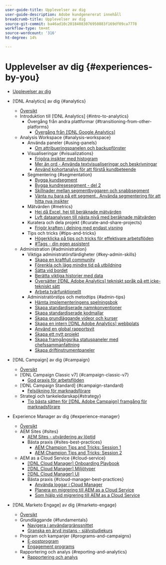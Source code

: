 ```yaml
---
user-guide-title: Upplevelser av dig
user-guide-description: Adobe kundgenererat innehåll
breadcrumb-title: Upplevelser av dig
source-git-commit: ba46ad10c20184083076950883f169df09ca7778
workflow-type: tm+mt
source-wordcount: '316'
ht-degree: 14%

---
```



# Upplevelser av dig {#experiences-by-you}

+ [Upplevelser av dig](/help/overview.md)

+ [!DNL Analytics] av dig {#analytics}
   + [Översikt](/help/analytics/overview.md)
   + Introduktion till [!DNL Analytics] {#intro-to-analytics}
      + Övergång från andra plattformar {#transitioning-from-other-platforms}
         + [Övergång från [!DNL Google Analytics]](/help/analytics/intro-to-analytics/transitioning-from-other-platforms/transition-from-google-analytics.md)
   + Analysis Workspace {#analysis-workspace}
      + Använda paneler {#using-panels}
         + [Om attribueringspanelen och backupfönster](/help/analytics/analysis-workspace/using-panels/understanding-adobe-analytics-attribution-panel-and-lookback-windows.md)
      + Visualiseringar {#visualizations}
         + [Frigöra insikter med histogram](/help/analytics/analysis-workspace/visualizations/unlocking-insights-with-histograms.md)
         + [Mer än ord - Använda textvisualiseringar och beskrivningar](/help/analytics/analysis-workspace/visualizations/more-than-words-using-text-visualizations-and-descriptions.md)
         + [Använd kohortanalys för att förstå kundbeteende](/help/analytics/analysis-workspace/visualizations/use-cohort-analysis-to-understand-customer-behavior.md)
      + Segmentering {#segmentation}
         + [Bygga kundsegment](/help/analytics/analysis-workspace/segmentation/building-customer-journey-segments.md)
         + [Bygga kundresesegment - del 2](/help/analytics/analysis-workspace/segmentation/building-customer-journey-segments-part-two.md)
         + [Skillnader mellan segmentbyggaren och snabbsegment](/help/analytics/analysis-workspace/segmentation/differences-between-the-segment-builder-and-quick-segments.md)
         + [Vänta nu bara på ett segment.. Använda segmentering för att hitta nya insikter](/help/analytics/analysis-workspace/segmentation/segmentation-to-discover-new-insights.md)
      + Mätvärden {#metrics}
         + [Hej då Excel, hej till beräknade mätvärden](/help/analytics/analysis-workspace/metrics/goodbye-excel-hello-calculated-metrics.md)
         + [Lyft dataanalysen till nästa nivå med beräknade mätvärden](../analytics/analysis-workspace/metrics/take-your-data-analysis-to-the-next-level-with-calculated-metrics.md)
      + Kuratera och dela projekt {#curate-and-share-projects}
         + [Frigör kraften i delning med endast visning](/help/analytics/analysis-workspace/curate-and-share-projects/unlocking-the-power-of-view-only-sharing.md)
      + Tips och tricks {#tips-and-tricks}
         + [Högerklicka på tips och tricks för effektivare arbetsflöden](/help/analytics/analysis-workspace/tips-and-tricks/right-click-tips-and-tricks-for-more-efficient-workflows.md)
         + [#Tags - din egen assistent](/help/analytics/analysis-workspace/tips-and-tricks/tags-your-personal-assistant.md)
   + Administration {#administration}
      + Viktiga administratörsfärdigheter {#key-admin-skills}
         + [Skapa en kraftfull community](/help/analytics/administration/key-admin-skills/empowered-community.md)
         + [Förenkla och lägg mindre tid på utbildning](/help/analytics/administration/key-admin-skills/simplify-training-users.md)
         + [Sätta vid bordet](/help/analytics/administration/key-admin-skills/gaining-a-seat-at-the-table.md)
         + [Berätta viktiga historier med data](/help/analytics/administration/key-admin-skills/telling-impactful-stories-with-data.md)
         + [Översätter [!DNL Adobe Analytics] tekniskt språk på ett icke-tekniskt sätt](/help/analytics/administration/key-admin-skills/translating-adobe-analytics-technical-language.md)
         + [Arbeta tvärfunktionellt](/help/analytics/administration/key-admin-skills/working-cross-functionally.md)
      + Administratörstips och metodtips {#admin-tips}
         + [Hämta implementeringens spelningsbok](/help/analytics/administration/admin-tips/download-the-adobe-analytics-implementation-playbook.md)
         + [Skapa standardiserade namnkonventioner](/help/analytics/administration/admin-tips/create-standardized-naming-conventions.md)
         + [Skapa standardiserade kodmallar](/help/analytics/administration/admin-tips/create-standardized-code-templates.md)
         + [Skapa grundläggande videor och kurser](/help/analytics/administration/admin-tips/create-basic-videos-and-training.md)
         + [Skapa en intern [!DNL Adobe Analytics] webbplats](/help/analytics/administration/admin-tips/create-an-internal-adobe-analytics-site.md)
         + [Använd en global rapportsvit](/help/analytics/administration/admin-tips/use-a-global-report-suite.md)
         + [Skapa ett nytt projekt](/help/analytics/administration/admin-tips/create-a-news-and-announcements-project.md)
         + [Skapa framgångsrika statuspaneler med chefssammanfattning](/help/analytics/administration/admin-tips/driving-success-with-executive-summary-dashboards.md)
         + [Skapa driftinstrumentpaneler](/help/analytics/administration/admin-tips/create-operational-dashboards.md)
+ [!DNL Campaign] av dig {#campaign}
   + [Översikt](/help/campaign/overview.md)
   + [!DNL Campaign Classic v7] {#campaign-classic-v7}
      + [God praxis för arbetsflöden](/help/campaign/ac-v7/workflow-best-practices-for-marketers.md)
   + [!DNL Campaign Standard] {#campaign-standard}
      + [Felsökning för marknadsförare](/help/campaign/acs/troubleshooting-for-marketers.md)
   + Strategi och tankeledarskap{#strategy}
      + [Tio bästa sätten för [!DNL Adobe Campaign] framgång för marknadsförare](/help/campaign/10-best-practices-for-marketers.md)
+ Experience Manager av dig {#experience-manager}
   + [Översikt](/help/experience-manager/overview.md)
   + AEM Sites {#sites}
      + [AEM Sites - utvärdering av löptid](/help/experience-manager/sites/expert-resources/maturity-assessment.md)
      + Bästa praxis {#sites-best-practices}
         + [AEM Champion Tips and Tricks: Session 1](/help/experience-manager/sites/expert-resources/champion-tips-1.md)
         + [AEM Champion Tips and Tricks: Session 2](/help/experience-manager/sites/expert-resources/champion-tips-2.md)
   + AEM as a Cloud Service {#cloud-service}
      + [[!DNL Cloud Manager] Onboarding Playbook](/help/experience-manager/cloud-service/expert-resources/aem-champions/onboarding-playbook.md)
      + [[!DNL Cloud Manager] Miljötyper](/help/experience-manager/cloud-service/expert-resources/aem-champions/environment-types.md)
      + [[!DNL Cloud Manager] UI](/help/experience-manager/cloud-service/expert-resources/aem-champions/cloud-manager-ui.md)
      + Bästa praxis {#cloud-manager-best-practices}
         + [Använda loggar i Cloud Manager](/help/experience-manager/cloud-service/expert-resources/aem-champions/cloud-manager-using-logs.md)
         + [Planera en migrering till AEM as a Cloud Service](/help/experience-manager/cloud-service/expert-resources/aem-champions/migration.md)
         + [Som hjälp vid migrering till AEM as a Cloud Service](/help/experience-manager/cloud-service/expert-resources/aem-champions/migration-challenges.md)
+ [!DNL Marketo Engage] av dig {#marketo-engage}
   + [Översikt](/help/marketo/overview.md)
   + Grundläggande {#fundamentals}
      + [Navigera i användargränssnittet](/help/marketo/fundamentals/ui-navigation.md)
      + [Granska en ärvd instans - självstudiekurs](https://experienceleague.adobe.com/docs/experiences-by-you/auditing-an-inherited-instance/overview.html)
   + Program och kampanjer {#programs-and-campaigns}
      + [E-postprogram](/help/marketo/programs/email-programs.md)
      + [Engagement programs](/help/marketo/programs/engagement-programs.md)
   + Rapportering och analys {#reporting-and-analytics}
      + [Rapportering och analys](/help/marketo/reporting/reporting-and-analytics.md)
